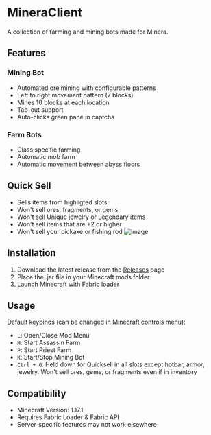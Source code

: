 # MineraClient

A collection of farming and mining bots made for Minera.

## Features

### Mining Bot
- Automated ore mining with configurable patterns
- Left to right movement pattern (7 blocks)
- Mines 10 blocks at each location
- Tab-out support
- Auto-clicks green pane in captcha

### Farm Bots
- Class specific farming
- Automatic mob farm
- Automatic movement between abyss floors

## Quick Sell
- Sells items from highligted slots
- Won't sell ores, fragments, or gems
- Won't sell Unique jewelry or Legendary items
- Won't sell items that are +2 or higher
- Won't sell your pickaxe or fishing rod
![image](https://github.com/user-attachments/assets/8162b9f5-1d67-41bd-a73e-85d922744160)



## Installation
1. Download the latest release from the [Releases](../../releases) page
2. Place the .jar file in your Minecraft mods folder
3. Launch Minecraft with Fabric loader

## Usage
Default keybinds (can be changed in Minecraft controls menu):
- `L`: Open/Close Mod Menu
- `H`: Start Assassin Farm
- `P`: Start Priest Farm
- `K`: Start/Stop Mining Bot
- `Ctrl + G`: Held down for Quicksell in all slots except hotbar, armor, jewelry. Won't sell ores, gems, or fragments even if in inventory

## Compatibility
- Minecraft Version: 1.17.1
- Requires Fabric Loader & Fabric API
- Server-specific features may not work elsewhere
